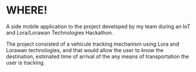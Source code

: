 # WHERE!
A side mobile application to the project developed by my team during an IoT and Lora/Lorawan Technologies Hackathon.

The project consisted of a vehicule tracking mechanism using Lora and Lorawan technologies, and that would allow the user to know the destination, estimated time of arrival of the any means of transportation the user is tracking.

